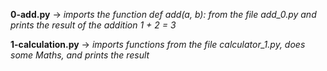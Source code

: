 **0-add.py** -> *imports the function def add(a, b): from the file add_0.py and prints the result of the addition 1 + 2 = 3*

**1-calculation.py** -> *imports functions from the file calculator_1.py, does some Maths, and prints the result*
